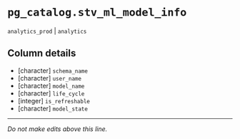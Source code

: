 # `pg_catalog.stv_ml_model_info`
`analytics_prod` | `analytics`

## Column details
* [character] `schema_name`
* [character] `user_name`
* [character] `model_name`
* [character] `life_cycle`
* [integer]   `is_refreshable`
* [character] `model_state`

-------------------------------------------------------------------------------
*Do not make edits above this line.*
